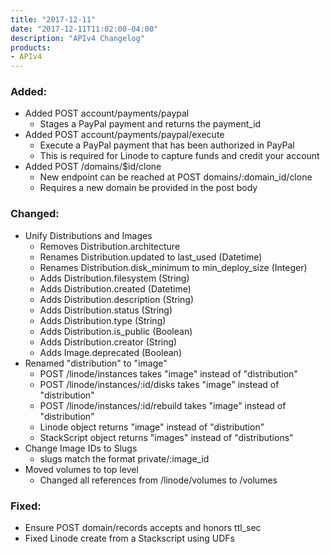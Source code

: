 ```yaml
---
title: "2017-12-11"
date: "2017-12-11T11:02:00-04:00"
description: "APIv4 Changelog"
products:
- APIv4
---
```

### Added:

* Added POST account/payments/paypal
  * Stages a PayPal payment and returns the payment_id
* Added POST account/payments/paypal/execute
  * Execute a PayPal payment that has been authorized in PayPal
  * This is required for Linode to capture funds and credit your account
* Added POST /domains/$id/clone
  * New endpoint can be reached at POST domains/:domain_id/clone
  * Requires a new domain be provided in the post body

### Changed:

* Unify Distributions and Images
  * Removes Distribution.architecture
  * Renames Distribution.updated to last_used (Datetime)
  * Renames Distribution.disk_minimum to min_deploy_size (Integer)
  * Adds Distribution.filesystem (String)
  * Adds Distribution.created (Datetime)
  * Adds Distribution.description (String)
  * Adds Distribution.status (String)
  * Adds Distribution.type (String)
  * Adds Distribution.is_public (Boolean)
  * Adds Distribution.creator (String)
  * Adds Image.deprecated (Boolean)
* Renamed "distribution" to "image"
  * POST /linode/instances takes "image" instead of "distribution"
  * POST /linode/instances/:id/disks takes "image" instead of "distribution"
  * POST /linode/instances/:id/rebuild takes "image" instead of "distribution"
  * Linode object returns "image" instead of "distribution"
  * StackScript object returns "images" instead of "distributions"
* Change Image IDs to Slugs
  * slugs match the format private/:image_id
* Moved volumes to top level
  * Changed all references from /linode/volumes to /volumes

### Fixed:

* Ensure POST domain/records accepts and honors ttl_sec
* Fixed Linode create from a Stackscript using UDFs